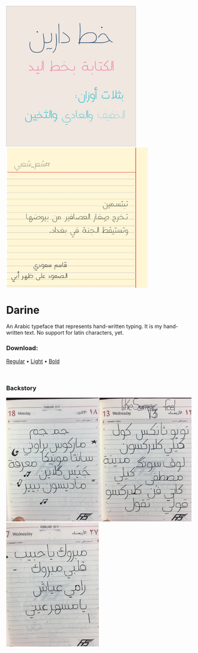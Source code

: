 

<img src="art/darine-poster.jpg" width="350" alt="Writing text using Darine typeface"/><img src="art/تبتسمين-تخرج-صغار-العصافير.jpg" width="382" alt="Writing text using Darine typeface"/>





# Darine

An Arabic typeface that represents hand-written typing. It is my hand-written text.
No support for latin characters, yet.

### Download:

 [Regular](https://raw.githubusercontent.com/bluemix/master/darine-typeface/Darine-Regular.ttf)	 • [Light](https://raw.githubusercontent.com/bluemix/master/darine-typeface/Darine-Light.ttf)  •  [Bold](https://raw.githubusercontent.com/bluemix/master/darine-typeface/Darine-Bold.ttf)

<br>

### Backstory

<img src="sketches/IMG_1245_2_resized.jpg" width="250" alt="Sketches for Darine typeface"/><img src="sketches/IMG_9892_resized.JPG" width="250" alt="Sketches for Darine typeface"/><img src="sketches/IMG_1378_resized.JPG" width="250" alt="Sketches for Darine typeface"/>





